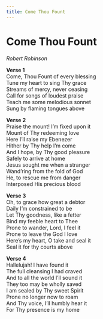 ```yaml
---
title: Come Thou Fount
---
```


# Come Thou Fount

_Robert Robinson_

**Verse 1**  
Come, Thou Fount of every blessing  
Tune my heart to sing Thy grace  
Streams of mercy, never ceasing  
Call for songs of loudest praise  
Teach me some melodious sonnet  
Sung by flaming tongues above  

**Verse 2**  
Praise the mount! I’m fixed upon it  
Mount of Thy redeeming love  
Here I’ll raise my Ebenezer  
Hither by Thy help I’m come  
And I hope, by Thy good pleasure   
Safely to arrive at home  
Jesus sought me when a stranger  
Wand’ring from the fold of God  
He, to rescue me from danger  
Interposed His precious blood  

**Verse 3**  
Oh, to grace how great a debtor  
Daily I’m constrained to be  
Let Thy goodness, like a fetter  
Bind my feeble heart to Thee  
Prone to wander, Lord, I feel it  
Prone to leave the God I love  
Here’s my heart, O take and seal it   
Seal it for thy courts above  

**Verse 4**   
Hallelujah! I have found it  
The full cleansing I had craved  
And to all the world I’ll sound it  
They too may be wholly saved  
I am sealed by Thy sweet Spirit  
Prone no longer now to roam  
And Thy voice, I’ll humbly hear it  
For Thy presence is my home  

